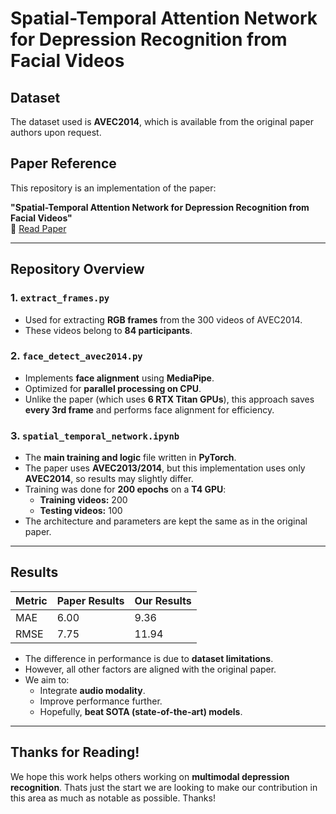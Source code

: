# Spatial-Temporal Attention Network for Depression Recognition from Facial Videos

## Dataset
The dataset used is **AVEC2014**, which is available from the original paper authors upon request.

## Paper Reference
This repository is an implementation of the paper:

**"Spatial-Temporal Attention Network for Depression Recognition from Facial Videos"**  
📎 [Read Paper](https://www.researchgate.net/profile/Yuchen-Pan-7/publication/373658727_Spatial-Temporal_Attention_Network_for_Depression_Recognition_from_Facial_Videos/links/64f6c40c827074313ffda10c/Spatial-Temporal-Attention-Network-for-Depression-Recognition-from-Facial-Videos.pdf)

---

## Repository Overview

### 1. `extract_frames.py`
- Used for extracting **RGB frames** from the 300 videos of AVEC2014.
- These videos belong to **84 participants**.

### 2. `face_detect_avec2014.py`
- Implements **face alignment** using **MediaPipe**.
- Optimized for **parallel processing on CPU**.
- Unlike the paper (which uses **6 RTX Titan GPUs**), this approach saves **every 3rd frame** and performs face alignment for efficiency.

### 3. `spatial_temporal_network.ipynb`
- The **main training and logic** file written in **PyTorch**.
- The paper uses **AVEC2013/2014**, but this implementation uses only **AVEC2014**, so results may slightly differ.
- Training was done for **200 epochs** on a **T4 GPU**:
  - **Training videos:** 200  
  - **Testing videos:** 100  
- The architecture and parameters are kept the same as in the original paper.

---

## Results

| Metric | Paper Results | Our Results |
|--------|---------------|-------------|
| MAE    | 6.00          | 9.36        |
| RMSE   | 7.75          | 11.94       |

- The difference in performance is due to **dataset limitations**.
- However, all other factors are aligned with the original paper.
- We aim to:
  - Integrate **audio modality**.
  - Improve performance further.
  - Hopefully, **beat SOTA (state-of-the-art) models**.

---

## Thanks for Reading!
We hope this work helps others working on **multimodal depression recognition**.
Thats just the start we are looking to make our contribution in this area as much as notable as possible. Thanks!
